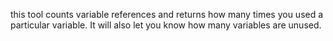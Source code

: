 this tool counts variable references and returns how many times you used a particular variable. It will also let you know how many variables are unused.
